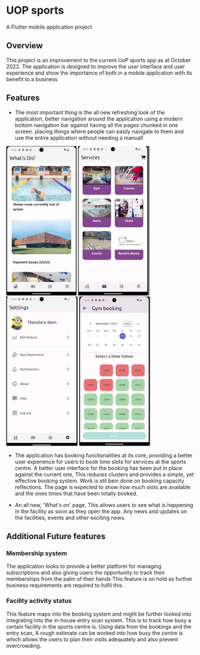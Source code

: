 # UOP sports

A Flutter mobile application project

## Overview

This project is an improvement to the current UoP sports app as at October 2022.
The application is designed to improve the user interface and user experience and show the importance of both in a mobile application with its benefit to a business

## Features

* The most important thing is the all new refreshing look of the application, better navigation around the application using a modern bottom navigation bar against having all the pages chunked in one screen.
  placing things where people can easily navigate to them and use the entire application without needing a manual!

<img src="UOP_sports_V2.0 - sreens/What's On page.png" alt="What's On" height="400"> <img src="UOP_sports_V2.0 - sreens/Services Screen.png" alt="Services" height="400">
<img src="UOP_sports_V2.0 - sreens/settings page.png" alt="Settings" height="400"> <img src="UOP_sports_V2.0 - sreens/Booking page.png" alt="Booking" height="400">


* The application has booking functionalities at its core, providing a better user experience for users to book time slots for services at the sports centre.
  A better user interface for the booking has been put in place against the current one, This reduces clusters and provides a simple, yet effective booking system.
  Work is stil bein done on booking capacity reflections. The page is expected to show how much slots are available and the ones times that have been totally booked.
  
* An all new, 'What's on' page, This allows users to see what is happening in the facility as soon as they open the app. Any news and updates on the facilities, events and other exciting news.

## Additional Future features

### Membership system

The application looks to provide a better platform for managing subscriptions and also giving users the opportunity to track their memberships from the palm of their hands
This feature is on hold as further business requirements are required to fulfil this.

### Facility activity status

This feature maps into the booking system and might be further looked into integrating into the in-house entry scan system.
This is to track how busy a certain facility in the sports centre is. Using data from the bookings and the entry scan, A rough estimate can be worked into how busy the centre is which allows the users to plan their visits adequately and also prevent overcrowding.
